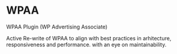 WPAA
====

WPAA Plugin (WP Advertising Associate) 

Active Re-write of WPAA to align with best practices in arhitecture, responsiveness and performance. with an eye on maintainability.
